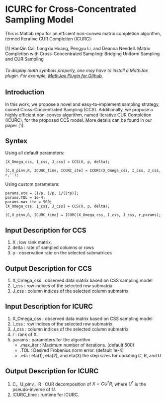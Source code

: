 # ICURC for Cross-Concentrated Sampling Model 
This is Matlab repo for an efficient non-convex matrix completion algorithm, termed Iterative CUR Completion (ICURC):

[1] HanQin Cai, Longxiu Huang, Pengyu Li, and Deanna Needell. Matrix Completion with Cross-Concentrated Sampling: Bridging Uniform Sampling and CUR Sampling

###### To display math symbols properly, one may have to install a MathJax plugin. For example, [MathJax Plugin for Github](https://chrome.google.com/webstore/detail/mathjax-plugin-for-github/ioemnmodlmafdkllaclgeombjnmnbima?hl=en).


## Introduction
In this work, we propose a novel and easy-to-implement sampling strategy, coined Cross-Concentrated Sampling (CCS). Additionally, we propose a highly efficient non-convex algorithm, named Iterative CUR Completion (ICURC), for the proposed CCS model. More details can be found in our paper [1].  


## Syntex
Using all default parameters:
```
[X_Omega_css, I_css, J_css] = CCS(X, p, delta);

[C,U_pinv,R, ICURC_time, ICURC_ite] = ICURC(X_Omega_css, I_css, J_css, r,'');
```

Using custom parameters:
```
params.eta = [1/p, 1/p, 1/(2*p)];
params.TOL = 1e-4;
params.max_ite = 500;
[X_Omega_css, I_css, J_css] = CCS(X, p, delta);

[C,U_pinv,R, ICURC_time] = ICURC(X_Omega_css, I_css, J_css, r,params);
```

## Input Description for CCS
1. X : low rank matrix.  
2. delta : rate of sampled columns or rows
3. p : observation rate on the selected submatrices

## Output Description for CCS
1. X_Omega_css : observed data matrix based on CSS sampling model
2. I_css : row indices of the selected row submatrix
3. J_css : column indices of the selected column submatrix

## Input Description for ICURC
1. X_Omega_css : observed data matrix based on CSS sampling model
2. I_css : row indices of the selected row submatrix
3. J_css : column indices of the selected column submatrix
4. r : rank of X.
5. params : parameters for the algorithm
   * .max_iter : Maximum number of iterations. (default 500)
   * .TOL : Desired Frobenius norm error. (default 1e-4)
   * .eta :  eta(1), eta(2), and eta(3) the step sizes for updating C, R, and U

## Output Description for ICURC
1. C，U_pinv，R : CUR decomposition of $X = C U^\dagger R$, where $U^\dagger$ is the pseudo-inverse of $U$.
2. ICURC_time : runtime for ICURC.

